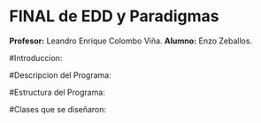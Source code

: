 FINAL de EDD y Paradigmas
=========================

__Profesor:__ Leandro Enrique Colombo Viña.
__Alumno:__ Enzo Zeballos.

#Introduccion:

#Descripcion del Programa:

#Estructura del Programa:

#Clases que se diseñaron:
